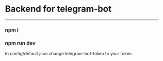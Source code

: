 # Backend for telegram-bot

--------------------------------------

### npm i 
### npm run dev

In config/default.json change telegram-bot-token to your token.
